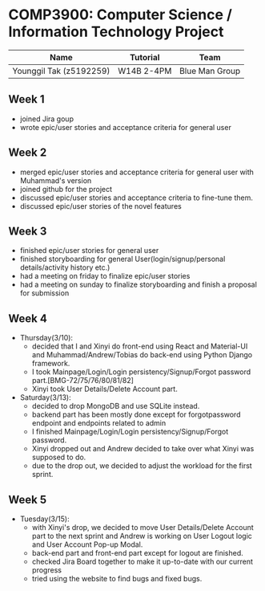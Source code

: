# COMP3900: Computer Science / Information Technology Project

| Name                    | Tutorial   | Team           |
| ----------------------- | ---------- | -------------- |
| Younggil Tak (z5192259) | W14B 2-4PM | Blue Man Group |

## Week 1

- joined Jira goup
- wrote epic/user stories and acceptance criteria for general user

## Week 2

- merged epic/user stories and acceptance criteria for general user with Muhammad's version
- joined github for the project
- discussed epic/user stories and acceptance criteria to fine-tune them.
- discussed epic/user stories of the novel features

## Week 3

- finished epic/user stories for general user
- finished storyboarding for general User(login/signup/personal details/activity history etc.)
- had a meeting on friday to finalize epic/user stories
- had a meeting on sunday to finalize storyboarding and finish a proposal for submission

## Week 4

- Thursday(3/10):
  - decided that I and Xinyi do front-end using React and Material-UI and Muhammad/Andrew/Tobias do back-end using Python Django framework.
  - I took Mainpage/Login/Login persistency/Signup/Forgot password part.[BMG-72/75/76/80/81/82]
  - Xinyi took User Details/Delete Account part.
- Saturday(3/13):
  - decided to drop MongoDB and use SQLite instead.
  - backend part has been mostly done except for forgotpassword endpoint and endpoints related to admin
  - I finished Mainpage/Login/Login persistency/Signup/Forgot password.
  - Xinyi dropped out and Andrew decided to take over what Xinyi was supposed to do.
  - due to the drop out, we decided to adjust the workload for the first sprint.
## Week 5
- Tuesday(3/15):
  - with Xinyi's drop, we decided to move User Details/Delete Account part to the next sprint and Andrew is working on User Logout logic and User Account Pop-up Modal.
  - back-end part and front-end part except for logout are finished.
  - checked Jira Board together to make it up-to-date with our current progress
  - tried using the website to find bugs and fixed bugs.
